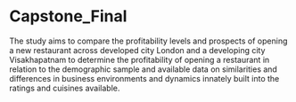 # Capstone_Final

The study aims to compare the profitability levels and prospects of opening a new restaurant across developed city London and a developing city Visakhapatnam to determine the profitability of opening a restaurant in relation to the demographic sample and available data on similarities and differences in business environments and dynamics innately built into the ratings and cuisines available.  
